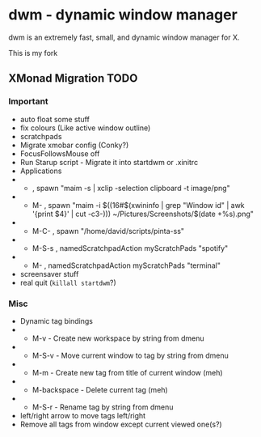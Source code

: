 # dwm - dynamic window manager
dwm is an extremely fast, small, and dynamic window manager for X.

This is my fork

## XMonad Migration TODO

### Important
 * auto float some stuff
 * fix colours (Like active window outline)
 * scratchpads
 * Migrate xmobar config (Conky?)
 * FocusFollowsMouse off
 * Run Starup script - Migrate it into startdwm or .xinitrc
 * Applications
 *   - <Print>        , spawn "maim -s | xclip -selection clipboard -t image/png"
 *   - M-<Print>      , spawn "maim -i $((16#$(xwininfo | grep \"Window id\" | awk '{print $4}' | cut -c3-))) ~/Pictures/Screenshots/$(date +%s).png"
 *   - M-C-<Print>    , spawn "/home/david/scripts/pinta-ss"
 *   - M-S-s          , namedScratchpadAction myScratchPads "spotify"
 *   - M-<F12>        , namedScratchpadAction myScratchPads "terminal"
 * screensaver stuff
 * real quit (`killall startdwm`?)

### Misc
 * Dynamic tag bindings
 *   - M-v - Create new workspace by string from dmenu
 *   - M-S-v - Move current window to tag by string from dmenu
 *   - M-m - Create new tag from title of current window (meh)
 *   - M-backspace - Delete current tag (meh)
 *   - M-S-r - Rename tag by string from dmenu
 * left/right arrow to move tags left/right
 * Remove all tags from window except current viewed one(s?)
